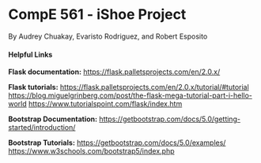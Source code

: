 # CompE 561 - iShoe Project
By Audrey Chuakay, Evaristo Rodriguez, and Robert Esposito

#### Helpful Links

**Flask documentation:** 
https://flask.palletsprojects.com/en/2.0.x/


**Flask tutorials:** 
https://flask.palletsprojects.com/en/2.0.x/tutorial/#tutorial
https://blog.miguelgrinberg.com/post/the-flask-mega-tutorial-part-i-hello-world
https://www.tutorialspoint.com/flask/index.htm


**Bootstrap Documentation:** 
https://getbootstrap.com/docs/5.0/getting-started/introduction/ 


**Bootstrap Tutorials:** 
https://getbootstrap.com/docs/5.0/examples/
https://www.w3schools.com/bootstrap5/index.php
                 

